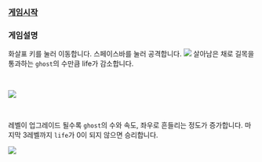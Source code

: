### [게임시작](https://gayun00.github.io/Ghost-Defense/)

### 게임설명
화살표 키를 눌러 이동합니다.
스페이스바를 눌러 공격합니다.
![](https://images.velog.io/images/gygy/post/4eec6030-2e6f-4b73-8ebb-e8aa6003fdc7/ezgif.com-gif-maker%20(1).gif)
살아남은 채로 길목을 통과하는 `ghost`의 수만큼 life가 감소합니다.

<br>

![](https://images.velog.io/images/gygy/post/41f81b8c-2284-4cbe-bd28-cba4cf814141/ezgif.com-gif-maker%20(2).gif)

<br>

레벨이 업그레이드 될수록 `ghost`의 수와 속도, 좌우로 흔들리는 정도가 증가합니다.
마지막 3레벨까지 `life`가 0이 되지 않으면 승리합니다.

![](https://images.velog.io/images/gygy/post/59a59b85-543c-4659-bbca-db1e65c027a0/ezgif.com-gif-maker%20(3).gif)


